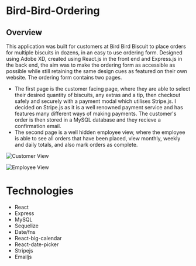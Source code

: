 # Bird-Bird-Ordering

## Overview
This application was built for customers at Bird Bird Biscuit to place orders for multiple biscuits in dozens, in an easy to use ordering form. Designed using Adobe XD, created using React.js in the front end and Express.js in the back end, the aim was to make the ordering form as accessible as possible while still retaining the same design cues as featured on their own website. 
The ordering form contains two pages. 
* The first page is the customer facing page, where they are able to select their desired quantity of biscuits, any extras and a tip, then checkout safely and securely with a payment modal which utilises Stripe.js. I decided on Stripe.js as it is a well renowned payment service and has features many different ways of making payments. The customer's order is then stored in a MySQL database and they recieve a confirmation email. 
* The second page is a well hidden employee view, where the employee is able to see all orders that have been placed, view monthly, weekly and daily totals, and also mark orders as complete. 

![Customer View]()

![Employee View]()

# Technologies
* React
* Express
* MySQL
* Sequelize
* Date/fns
* React-big-calendar
* React-date-picker
* Stripejs
* Emailjs
